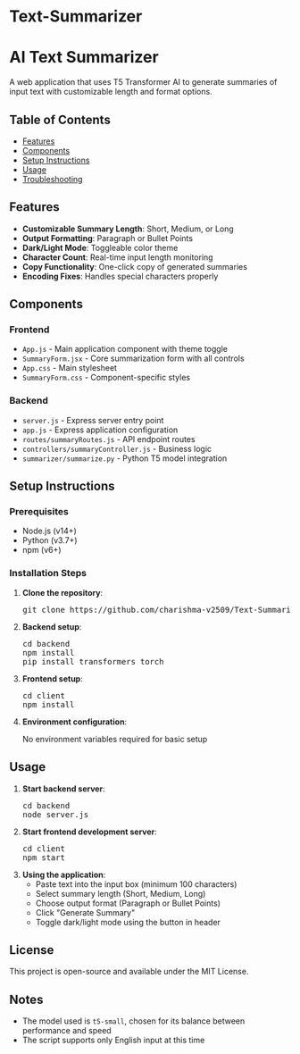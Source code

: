 # Text-Summarizer
<h1>AI Text Summarizer</h1>
<p>A web application that uses T5 Transformer AI to generate summaries of input text with customizable length and format options.</p>

<h2>Table of Contents</h2>
<ul>
    <li><a href="#features">Features</a></li>
    <li><a href="#components">Components</a></li>
    <li><a href="#setup">Setup Instructions</a></li>
    <li><a href="#usage">Usage</a></li>
    <li><a href="#troubleshooting">Troubleshooting</a></li>
</ul>

<h2 id="features">Features</h2>
<ul>
    <li><strong>Customizable Summary Length</strong>: Short, Medium, or Long</li>
    <li><strong>Output Formatting</strong>: Paragraph or Bullet Points</li>
    <li><strong>Dark/Light Mode</strong>: Toggleable color theme</li>
    <li><strong>Character Count</strong>: Real-time input length monitoring</li>
    <li><strong>Copy Functionality</strong>: One-click copy of generated summaries</li>
    <li><strong>Encoding Fixes</strong>: Handles special characters properly</li>
</ul>

<h2 id="components">Components</h2>

<h3>Frontend</h3>
<ul>
    <li><code>App.js</code> - Main application component with theme toggle</li>
    <li><code>SummaryForm.jsx</code> - Core summarization form with all controls</li>
    <li><code>App.css</code> - Main stylesheet</li>
    <li><code>SummaryForm.css</code> - Component-specific styles</li>
</ul>

<h3>Backend</h3>
<ul>
    <li><code>server.js</code> - Express server entry point</li>
    <li><code>app.js</code> - Express application configuration</li>
    <li><code>routes/summaryRoutes.js</code> - API endpoint routes</li>
    <li><code>controllers/summaryController.js</code> - Business logic</li>
    <li><code>summarizer/summarize.py</code> - Python T5 model integration</li>
</ul>

<h2 id="setup">Setup Instructions</h2>

<h3>Prerequisites</h3>
<ul>
    <li>Node.js (v14+)</li>
    <li>Python (v3.7+)</li>
    <li>npm (v6+)</li>
</ul>

<h3>Installation Steps</h3>
<ol>
    <li><strong>Clone the repository</strong>:
        <pre>git clone https://github.com/charishma-v2509/Text-Summarizer</pre>
    </li>
    <li><strong>Backend setup</strong>:
        <pre>cd backend
npm install
pip install transformers torch</pre>
    </li>
    <li><strong>Frontend setup</strong>:
        <pre>cd client
npm install</pre>
    </li>
    <li><strong>Environment configuration</strong>:
        <p>No environment variables required for basic setup</p>
    </li>
</ol>

<h2 id="usage">Usage</h2>
<ol>
    <li><strong>Start backend server</strong>:
        <pre>cd backend
node server.js</pre>
    </li>
    <li><strong>Start frontend development server</strong>:
        <pre>cd client
npm start</pre>
    </li>
    <li><strong>Using the application</strong>:
        <ul>
            <li>Paste text into the input box (minimum 100 characters)</li>
            <li>Select summary length (Short, Medium, Long)</li>
            <li>Choose output format (Paragraph or Bullet Points)</li>
            <li>Click "Generate Summary"</li>
            <li>Toggle dark/light mode using the button in header</li>
        </ul>
    </li>
</ol>

<h2>License</h2>
<p>This project is open-source and available under the MIT License.</p>
<h2>Notes</h2>
<ul>
  <li>The model used is <code>t5-small</code>, chosen for its balance between performance and speed</li>
  <li>The script supports only English input at this time</li>
</ul>
